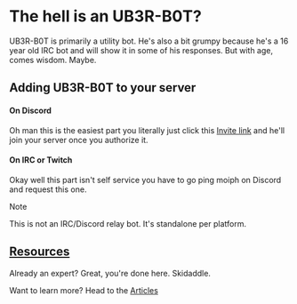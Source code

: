 # The hell is an UB3R-B0T?

UB3R-B0T is primarily a utility bot. He's also a bit grumpy because he's a 16 year old IRC bot and will show it in some of his responses. But with age, comes wisdom. Maybe.


## Adding UB3R-B0T to your server

#### On Discord
Oh man this is the easiest part you literally just click this [Invite link](https://ub3r-b0t.com/invite) and he'll join your server once you authorize it.

#### On IRC or Twitch
Okay well this part isn't self service you have to go ping moiph on Discord and request this one.

> [!NOTE]
> This is not an IRC/Discord relay bot. It's standalone per platform.

## [Resources](articles/intro.md)

Already an expert? Great, you're done here. Skidaddle.

Want to learn more? Head to the [Articles](articles/intro.md)
